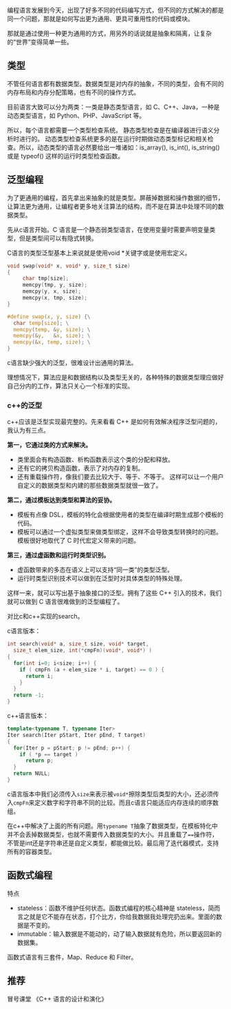 
编程语言发展到今天，出现了好多不同的代码编写方式，但不同的方式解决的都是同一个问题，那就是如何写出更为通用、更具可重用性的代码或模块。

那就是通过使用一种更为通用的方式，用另外的话说就是抽象和隔离，让复杂的“世界”变得简单一些。

## 类型

不管任何语言都有数据类型。数据类型是对内存的抽象，不同的类型，会有不同的内存布局和内存分配策略，也有不同的操作方式。

目前语言大致可以分为两类：一类是静态类型语言，如 C、C++、Java，一种是动态类型语言，如 Python、PHP、JavaScript 等。



所以，每个语言都需要一个类型检查系统。
静态类型检查是在编译器进行语义分析时进行的。
动态类型检查系统更多的是在运行时期做动态类型标记和相关检查。所以，动态类型的语言必然要给出一堆诸如：is_array(), is_int(), is_string() 或是 typeof() 这样的运行时类型检查函数。


## 泛型编程

为了更通用的编程，首先拿出来抽象的就是类型。屏蔽掉数据和操作数据的细节，让算法更为通用，让编程者更多地关注算法的结构，而不是在算法中处理不同的数据类型。

先从c语言开始。C 语言是一个静态弱类型语言，在使用变量时需要声明变量类型，但是类型间可以有隐式转换。

C语言的类型泛型基本上来说就是使用void *关键字或是使用宏定义。

```c
void swap(void* x, void* y, size_t size)
{
     char tmp[size];
     memcpy(tmp, y, size);
     memcpy(y, x, size);
     memcpy(x, tmp, size);
}

#define swap(x, y, size) {\
  char temp[size]; \
  memcpy(temp, &y, size); \
  memcpy(&y,   &x, size); \
  memcpy(&x, temp, size); \
}
```
c语言缺少强大的泛型，很难设计出通用的算法。

理想情况下，算法应是和数据结构以及类型无关的，各种特殊的数据类型理应做好自己分内的工作，算法只关心一个标准的实现。

### c++的泛型
c++应该是泛型实现最完整的。先来看看 C++ 是如何有效解决程序泛型问题的，我认为有三点。

**第一，它通过类的方式来解决。**
- 类里面会有构造函数、析构函数表示这个类的分配和释放。
- 还有它的拷贝构造函数，表示了对内存的复制。
- 还有重载操作符，像我们要去比较大于、等于、不等于。
这样可以让一个用户自定义的数据类型和内建的那些数据类型就很一致了。

**第二，通过模板达到类型和算法的妥协。**
- 模板有点像 DSL，模板的特化会根据使用者的类型在编译时期生成那个模板的代码。
- 模板可以通过一个虚拟类型来做类型绑定，这样不会导致类型转换时的问题。
模板很好地取代了 C 时代宏定义带来的问题。

**第三，通过虚函数和运行时类型识别。**
- 虚函数带来的多态在语义上可以支持“同一类”的类型泛型。
- 运行时类型识别技术可以做到在泛型时对具体类型的特殊处理。

这样一来，就可以写出基于抽象接口的泛型。拥有了这些 C++ 引入的技术，我们就可以做到 C 语言很难做到的泛型编程了。

对比c和c++实现的search。

c语言版本：
```c
int search(void* a, size_t size, void* target, 
  size_t elem_size, int(*cmpFn)(void*, void*) )
{
  for(int i=0; i<size; i++) {
    if ( cmpFn (a + elem_size * i, target) == 0 ) {
      return i;
    }
  }
  return -1;
}
```
c++语言版本：
```c++
template<typename T, typename Iter>
Iter search(Iter pStart, Iter pEnd, T target) 
{
  for(Iter p = pStart; p != pEnd; p++) {
    if ( *p == target ) 
      return p;
  }
  return NULL;
}
```

c语言版本中我们必须传入`size`来表示被`void*`擦除类型后类型的大小，还必须传入`cmpFn`来定义数字和字符串不同的比较。而且c语言只能适应内存连续的顺序数组。

在c++中解决了上面的所有问题。用`typename T`抽象了数据类型，在模板特化中并不会丢掉数据类型，也就不需要传入数据类型的大小。并且重载了`==`操作符，不管是int还是字符串还是自定义类型，都能做比较。最后用了迭代器模式，支持所有的容器类型。

## 函数式编程

特点
- stateless：函数不维护任何状态。函数式编程的核心精神是 stateless，简而言之就是它不能存在状态，打个比方，你给我数据我处理完扔出来。里面的数据是不变的。
- immutable：输入数据是不能动的，动了输入数据就有危险，所以要返回新的数据集。

函数式语言有三套件，Map、Reduce 和 Filter。

## 推荐
冒号课堂
《C++ 语言的设计和演化》
